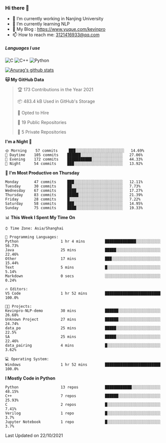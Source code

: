 ### Hi there 👋

- 🔭 I’m currently working in Nanjing University
- 🌱 I’m currently learning NLP
- 👯 My Blog : https://www.yuque.com/kevinpro
- 📫 How to reach me: 3121416933@qq.com

##### Languages I use
![C](https://img.shields.io/badge/-C-000000?style=flat&logo=c)
![C++](https://img.shields.io/badge/-C++-000000?style=flat&logo=c%2B%2B)
![Python](https://img.shields.io/badge/-Python-000000?style=flat&logo=python)

[![Anurag's github stats](https://github-readme-stats.vercel.app/api?username=Ricardokevins)](https://github.com/anuraghazra/github-readme-stats)

<!--START_SECTION:waka-->
**🐱 My GitHub Data** 

> 🏆 173 Contributions in the Year 2021
 > 
> 📦 483.4 kB Used in GitHub's Storage 
 > 
> 💼 Opted to Hire
 > 
> 📜 19 Public Repositories 
 > 
> 🔑 5 Private Repositories  
 > 
**I'm a Night 🦉** 

```text
🌞 Morning    57 commits     ███░░░░░░░░░░░░░░░░░░░░░░   14.69% 
🌆 Daytime    105 commits    ██████░░░░░░░░░░░░░░░░░░░   27.06% 
🌃 Evening    172 commits    ███████████░░░░░░░░░░░░░░   44.33% 
🌙 Night      54 commits     ███░░░░░░░░░░░░░░░░░░░░░░   13.92%

```
📅 **I'm Most Productive on Thursday** 

```text
Monday       47 commits     ███░░░░░░░░░░░░░░░░░░░░░░   12.11% 
Tuesday      30 commits     ██░░░░░░░░░░░░░░░░░░░░░░░   7.73% 
Wednesday    67 commits     ████░░░░░░░░░░░░░░░░░░░░░   17.27% 
Thursday     83 commits     █████░░░░░░░░░░░░░░░░░░░░   21.39% 
Friday       28 commits     █░░░░░░░░░░░░░░░░░░░░░░░░   7.22% 
Saturday     58 commits     ███░░░░░░░░░░░░░░░░░░░░░░   14.95% 
Sunday       75 commits     ████░░░░░░░░░░░░░░░░░░░░░   19.33%

```


📊 **This Week I Spent My Time On** 

```text
⌚︎ Time Zone: Asia/Shanghai

💬 Programming Languages: 
Python                   1 hr 4 mins         ██████████████░░░░░░░░░░░   56.73% 
Java                     25 mins             █████░░░░░░░░░░░░░░░░░░░░   22.46% 
Other                    17 mins             ███░░░░░░░░░░░░░░░░░░░░░░   15.44% 
Text                     5 mins              █░░░░░░░░░░░░░░░░░░░░░░░░   5.14% 
Markdown                 0 secs              ░░░░░░░░░░░░░░░░░░░░░░░░░   0.24%

🔥 Editors: 
VS Code                  1 hr 52 mins        █████████████████████████   100.0%

🐱‍💻 Projects: 
Kevinpro-NLP-demo        30 mins             ██████░░░░░░░░░░░░░░░░░░░   26.68% 
Unknown Project          27 mins             ██████░░░░░░░░░░░░░░░░░░░   24.74% 
data_po                  25 mins             █████░░░░░░░░░░░░░░░░░░░░   22.5% 
SA                       25 mins             █████░░░░░░░░░░░░░░░░░░░░   22.46% 
data_pairing             4 mins              █░░░░░░░░░░░░░░░░░░░░░░░░   3.62%

💻 Operating System: 
Windows                  1 hr 52 mins        █████████████████████████   100.0%

```

**I Mostly Code in Python** 

```text
Python                   13 repos            ████████████░░░░░░░░░░░░░   48.15% 
C++                      7 repos             ██████░░░░░░░░░░░░░░░░░░░   25.93% 
C                        2 repos             █░░░░░░░░░░░░░░░░░░░░░░░░   7.41% 
Verilog                  1 repo              █░░░░░░░░░░░░░░░░░░░░░░░░   3.7% 
Jupyter Notebook         1 repo              █░░░░░░░░░░░░░░░░░░░░░░░░   3.7%

```



 Last Updated on 22/10/2021
<!--END_SECTION:waka-->
